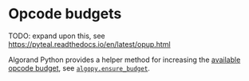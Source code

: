 # Opcode budgets

TODO: expand upon this, see https://pyteal.readthedocs.io/en/latest/opup.html

Algorand Python provides a helper method for increasing the [available opcode budget](https://developer.algorand.org/docs/get-details/dapps/avm/teal/#dynamic-operational-cost-of-teal-opcodes), see [`algopy.ensure_budget`](#algopy.ensure_budget).

